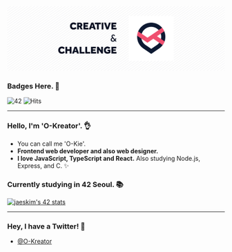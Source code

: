 ![Creative & Challenge](./img/header.png)

### Badges Here. 💎
![42](https://badgen.net/badge/Born2Code/dongkang/yellow?cache=86400&icon=https://meta.intra.42.fr/assets/42_logo-7dfc9110a5319a308863b96bda33cea995046d1731cebb735e41b16255106c12.svg) ![Hits](https://hits.seeyoufarm.com/api/count/incr/badge.svg?url=https%3A%2F%2Fgithub.com%2FO-Kreator&count_bg=%2379C83D&title_bg=%23555555&icon=&icon_color=%23E7E7E7&title=hits&edge_flat=false)

---

### Hello, I'm 'O-Kreator'. 👌
- You can call me 'O-Kie'.
- **Frontend web developer and also web designer.**
- **I love JavaScript, TypeScript and React.** Also studying Node.js, Express, and C. ✨

### Currently studying in 42 Seoul. 📚
[![jaeskim's 42 stats](https://badge42.herokuapp.com/api/stats/dongkang?privacyEmail=true)](https://github.com/JaeSeoKim/badge42)

---

### Hey, I have a Twitter! 🐤
- [@O-Kreator](https://twitter.com/O_Kreator)